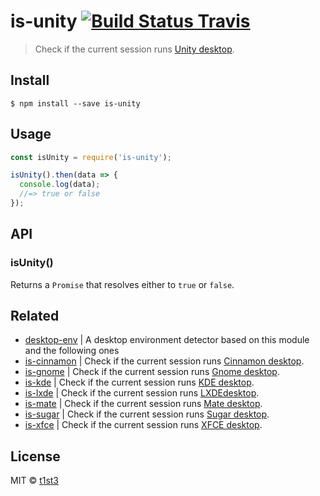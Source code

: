 # is-unity [![Build Status Travis](https://travis-ci.org/t1st3/is-unity.svg?branch=master)](https://travis-ci.org/t1st3/is-unity)

> Check if the current session runs [Unity desktop](https://unity.ubuntu.com/).


## Install

```
$ npm install --save is-unity
```


## Usage

```js
const isUnity = require('is-unity');

isUnity().then(data => {
  console.log(data);
  //=> true or false
});
```


## API

### isUnity()

Returns a `Promise` that resolves either to `true` or `false`.


## Related

* [desktop-env](https://github.com/t1st3/desktop-env) | A desktop environment detector based on this module and the following ones
* [is-cinnamon](https://github.com/t1st3/is-cinnamon) | Check if the current session runs [Cinnamon desktop](https://github.com/linuxmint/Cinnamon).
* [is-gnome](https://github.com/t1st3/is-gnome) | Check if the current session runs [Gnome desktop](https://www.gnome.org/).
* [is-kde](https://github.com/t1st3/is-kde) | Check if the current session runs [KDE desktop](https://www.kde.org/).
* [is-lxde](https://github.com/t1st3/is-lxde) | Check if the current session runs [LXDEdesktop](http://lxde.org/).
* [is-mate](https://github.com/t1st3/is-mate) | Check if the current session runs [Mate desktop](http://mate-desktop.com/).
* [is-sugar](https://github.com/t1st3/is-sugar) | Check if the current session runs [Sugar desktop](https://www.sugarlabs.org/).
* [is-xfce](https://github.com/t1st3/is-xfce) | Check if the current session runs [XFCE desktop](https://www.xfce.org/).


## License

MIT © [t1st3](https://t1st3.com)
